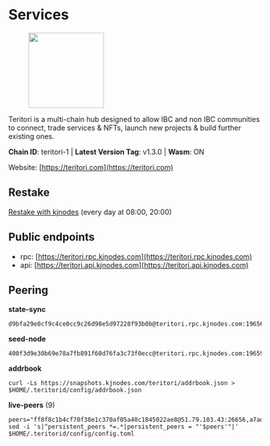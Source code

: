 # Services

<figure><img src="https://raw.githubusercontent.com/kj89/testnet_manuals/main/pingpub/logos/teritori.png" width="150" alt=""><figcaption></figcaption></figure>

Teritori is a multi-chain hub designed to allow IBC and non IBC communities  to connect, trade services & NFTs, launch new projects & build further existing ones.

**Chain ID**: teritori-1 | **Latest Version Tag**: v1.3.0 | **Wasm**: ON

Website: [https://teritori.com](https://teritori.com)

## Restake

[Restake with kjnodes](https://restake.app/teritori/torivaloper184ln03hkpt75uhrrr26f66kvcqvf4yn4nc2xjm) (every day at 08:00, 20:00)
## Public endpoints

* rpc: [https://teritori.rpc.kjnodes.com](https://teritori.rpc.kjnodes.com)
* api: [https://teritori.api.kjnodes.com](https://teritori.api.kjnodes.com)

## Peering

**state-sync**

```
d9bfa29e0cf9c4ce0cc9c26d98e5d97228f93b0b@teritori.rpc.kjnodes.com:19656
```

**seed-node**

```
400f3d9e30b69e78a7fb891f60d76fa3c73f0ecc@teritori.rpc.kjnodes.com:19659
```

**addrbook**
```
curl -Ls https://snapshots.kjnodes.com/teritori/addrbook.json > $HOME/.teritorid/config/addrbook.json
```

**live-peers** (9)
```
peers="ff8f8c1b4cf70f38e1c370af05a40c1845022ae8@51.79.103.43:26656,a7ad9ae5d3eb66fa88c7167074c394e8663383f2@95.217.121.229:11074,c7cd979a49bb288df19db750d8d15d975380e1cf@5.9.137.184:26656,3178ac8fffd269325500c95679d58d5e8ec61746@198.244.213.94:22956,bbc594f0a8424368b869fef47a18d6e35965db2e@176.9.188.21:53656,88a407d4749e1ccbb630f98ca44f304744d97864@38.242.141.168:26656,2afdb9300c47e43e555fa572d033b2d68ac28506@65.109.70.68:26686,b98db7bf9182a12b6ff7b8efc9f80350ccc67045@23.88.69.167:26878,d9bfa29e0cf9c4ce0cc9c26d98e5d97228f93b0b@144.76.163.233:19656"
sed -i 's|^persistent_peers *=.*|persistent_peers = "'$peers'"|' $HOME/.teritorid/config/config.toml
```

